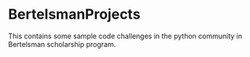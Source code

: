 # BertelsmanProjects
This contains some sample code challenges in the python community in Bertelsman scholarship program.
